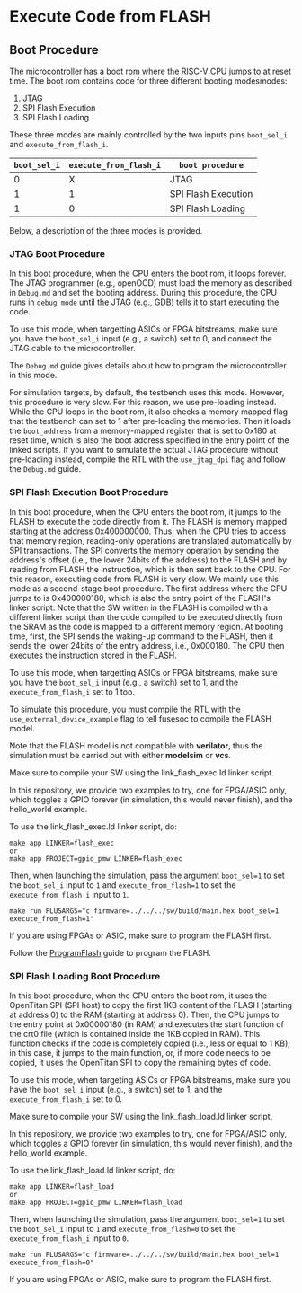 # Execute Code from FLASH

## Boot Procedure

The microcontroller has a boot rom where the RISC-V CPU jumps to 
at reset time.
The boot rom contains code for three different booting modesmodes:

1. JTAG
2. SPI Flash Execution
3. SPI Flash Loading

These three modes are mainly controlled by the two inputs pins 
`boot_sel_i` and `execute_from_flash_i`.

| `boot_sel_i` | `execute_from_flash_i` | `boot procedure`     |
| ------------ | ---------------------- | -------------------- |
| 0			       | X				              | JTAG                 |
| 1			       | 1				              | SPI Flash Execution  |
| 1			       | 0				              | SPI Flash Loading    |

Below, a description of the three modes is provided.

### JTAG Boot Procedure

In this boot procedure, when the CPU enters the boot rom, 
it loops forever. The JTAG programmer (e.g., openOCD) must 
load the memory as described in `Debug.md` and set the 
booting address. During this procedure, the CPU runs 
in `debug mode` until the JTAG (e.g., GDB) tells it to start
executing the code.

To use this mode, when targetting ASICs or FPGA bitstreams, 
make sure you have the `boot_sel_i` input (e.g., a switch) set to 0, 
and connect the JTAG cable to the microcontroller.

The `Debug.md` guide gives details about how to program the microcontroller 
in this mode.

For simulation targets, by default, the testbench uses this mode.
However, this procedure is very slow. For this reason, we use pre-loading instead. 
While the CPU loops in the boot rom, it also checks a memory mapped flag that 
the testbench can set to 1 after pre-loading the memories.
Then it loads the `boot_address` from a memory-mapped register that is set to 
0x180 at reset time, which is also the boot address specified in the entry point of the 
linked scripts.
If you want to simulate the actual JTAG procedure without pre-loading instead, 
compile the RTL with the `use_jtag_dpi` flag and follow the `Debug.md` guide.

### SPI Flash Execution Boot Procedure

In this boot procedure, when the CPU enters the boot rom, 
it jumps to the FLASH to execute the code directly from it.
The FLASH is memory mapped starting at the address 0x400000000.
Thus, when the CPU tries to access that memory region, reading-only 
operations are translated automatically by SPI transactions.
The SPI converts the memory operation by sending the 
address's offset (i.e., the lower 24bits of the address) to the FLASH 
and by reading from FLASH the instruction, which is then sent back to the CPU.
For this reason, executing code from FLASH is very slow.
We mainly use this mode as a second-stage boot procedure.
The first address where the CPU jumps to is 0x400000180, 
which is also the entry point of the FLASH's linker script.
Note that the SW written in the FLASH is compiled with a different 
linker script than the code compiled to be executed directly from the SRAM
as the code is mapped to a different memory region.
At booting time, first, the SPI sends the waking-up command to the FLASH, 
then it sends the lower 24bits of the entry address, i.e., 0x000180.
The CPU then executes the instruction stored in the FLASH.

To use this mode, when targetting ASICs or FPGA bitstreams, 
make sure you have the `boot_sel_i` input (e.g., a switch) set to 1, 
and the `execute_from_flash_i` set to 1 too.

To simulate this procedure, you must compile the RTL 
with the `use_external_device_example` flag to 
tell fusesoc to compile the FLASH model.

Note that the FLASH model is not compatible with **verilator**, 
thus the simulation must be carried out with either **modelsim** or **vcs**.

Make sure to compile your SW using the link_flash_exec.ld linker script.

In this repository, we provide two examples to try, one for FPGA/ASIC 
only, which toggles a GPIO forever (in simulation, this would never finish),
and the hello_world example.

To use the link_flash_exec.ld linker script, do:

```
make app LINKER=flash_exec
or
make app PROJECT=gpio_pmw LINKER=flash_exec
```
Then, when launching the simulation, pass the argument `boot_sel=1` 
to set the `boot_sel_i` input to `1` and `execute_from_flash=1` to set the 
`execute_from_flash_i` input to `1`.

```
make run PLUSARGS="c firmware=../../../sw/build/main.hex boot_sel=1 execute_from_flash=1"
```

If you are using FPGAs or ASIC, make sure to program the FLASH first.

Follow the [ProgramFlash](./ProgramFlash.md) guide to program the FLASH.


### SPI Flash Loading Boot Procedure

In this boot procedure, when the CPU enters the boot rom, it uses the OpenTitan SPI (SPI host) to copy the first 1KB content of the FLASH (starting at address 0) to the RAM (starting at address 0). Then, the CPU jumps to the entry point at 0x00000180 (in RAM) and executes the start function of the crt0 file (which is contained inside the 1KB copied in RAM). This function checks if the code is completely copied (i.e., less or equal to 1 KB); in this case, it jumps to the main function, or, if more code needs to be copied, it uses the OpenTitan SPI to copy the remaining bytes of code.

To use this mode, when targeting ASICs or FPGA bitstreams, 
make sure you have the `boot_sel_i` input (e.g., a switch) set to 1, 
and the `execute_from_flash_i` set to 0.

Make sure to compile your SW using the link_flash_load.ld linker script.

In this repository, we provide two examples to try, one for FPGA/ASIC 
only, which toggles a GPIO forever (in simulation, this would never finish),
and the hello_world example.

To use the link_flash_load.ld linker script, do:

```
make app LINKER=flash_load
or
make app PROJECT=gpio_pmw LINKER=flash_load
```
Then, when launching the simulation, pass the argument `boot_sel=1` 
to set the `boot_sel_i` input to `1` and `execute_from_flash=0` to set the 
`execute_from_flash_i` input to `0`.

```
make run PLUSARGS="c firmware=../../../sw/build/main.hex boot_sel=1 execute_from_flash=0"
```

If you are using FPGAs or ASIC, make sure to program the FLASH first.
